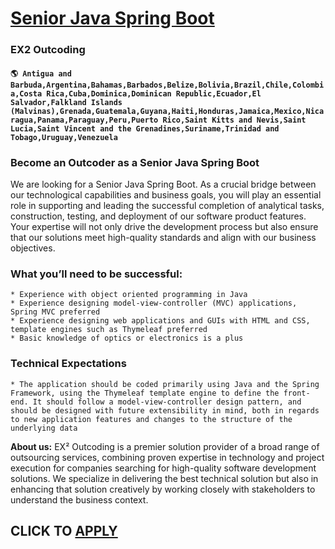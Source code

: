 # [Senior Java Spring Boot](https://www.remotewlb.com/apply/senior-java-spring-boot)  
### EX2 Outcoding  
#### `🌎 Antigua and Barbuda,Argentina,Bahamas,Barbados,Belize,Bolivia,Brazil,Chile,Colombia,Costa Rica,Cuba,Dominica,Dominican Republic,Ecuador,El Salvador,Falkland Islands (Malvinas),Grenada,Guatemala,Guyana,Haiti,Honduras,Jamaica,Mexico,Nicaragua,Panama,Paraguay,Peru,Puerto Rico,Saint Kitts and Nevis,Saint Lucia,Saint Vincent and the Grenadines,Suriname,Trinidad and Tobago,Uruguay,Venezuela`  

### Become an Outcoder as a Senior Java Spring Boot

We are looking for a Senior Java Spring Boot. As a crucial bridge between our technological capabilities and business goals, you will play an essential role in supporting and leading the successful completion of analytical tasks, construction, testing, and deployment of our software product features. Your expertise will not only drive the development process but also ensure that our solutions meet high-quality standards and align with our business objectives.

### What you’ll need to be successful:

    * Experience with object oriented programming in Java
    * Experience designing model-view-controller (MVC) applications, Spring MVC preferred
    * Experience designing web applications and GUIs with HTML and CSS, template engines such as Thymeleaf preferred
    * Basic knowledge of optics or electronics is a plus

### Technical Expectations

    * The application should be coded primarily using Java and the Spring Framework, using the Thymeleaf template engine to define the front-end. It should follow a model-view-controller design pattern, and should be designed with future extensibility in mind, both in regards to new application features and changes to the structure of the underlying data

 **About us:** EX² Outcoding is a premier solution provider of a broad range of outsourcing services, combining proven expertise in technology and project execution for companies searching for high-quality software development solutions. We specialize in delivering the best technical solution but also in enhancing that solution creatively by working closely with stakeholders to understand the business context.  

  
## CLICK TO [APPLY](https://www.remotewlb.com/apply/senior-java-spring-boot)

